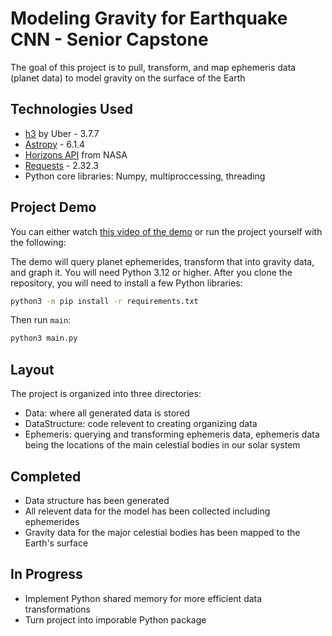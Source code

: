# Modeling Gravity for Earthquake CNN - Senior Capstone
The goal of this project is to pull, transform, and map ephemeris data (planet data) to model gravity on the surface of the Earth
## Technologies Used
* [h3](https://h3geo.org/) by Uber - 3.7.7
* [Astropy](https://www.astropy.org/) - 6.1.4
* [Horizons API](https://ssd.jpl.nasa.gov/horizons/) from NASA
* [Requests](https://pypi.org/project/requests/) - 2.32.3
* Python core libraries: Numpy, multiproccessing, threading
## Project Demo
You can either watch [this video of the demo](https://youtu.be/-nU9fxZI8H0) or run the project yourself with the following:

The demo will query planet ephemerides, transform that into gravity data, and graph it. You will need Python 3.12 or higher. After you clone the repository, you will need to install a few Python libraries:
```bash
python3 -m pip install -r requirements.txt
```
Then run `main`:
```bash
python3 main.py
```
## Layout
The project is organized into three directories:
- Data: where all generated data is stored
- DataStructure: code relevent to creating organizing data 
- Ephemeris: querying and transforming ephemeris data, ephemeris data being the locations of the main celestial bodies in our solar system
## Completed
- Data structure has been generated
- All relevent data for the model has been collected including ephemerides
- Gravity data for the major celestial bodies has been mapped to the Earth's surface
## In Progress
- Implement Python shared memory for more efficient data transformations
- Turn project into imporable Python package
